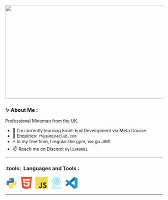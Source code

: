 ### 

<p align="center"><img src="https://media.giphy.com/media/RrKffLdz3A81O/giphy.gif" width="600" height="300"  /></p>

### :sparkles:&nbsp;About Me :

Professional Mineman from the UK.

- :telescope: I'm currently learning Front-End Development via Meta Course.
- :seedling: Enquiries: `rhys@mineclub.com`
- :zap: In my free time, I regular the gym, we go JIM!
- :mailbox: Reach me on Discord: `Hylix#0001`
---

### :tools: &nbsp;Languages and Tools :

<p>
<img src="https://github.com/devicons/devicon/blob/master/icons/python/python-original.svg" title="Python" alt="Python" width="40" height="40"/>&nbsp;
<img src="https://github.com/devicons/devicon/blob/master/icons/html5/html5-original.svg" title="HTML5" alt="HTML" width="40" height="40"/>&nbsp;
<img src="https://github.com/devicons/devicon/blob/master/icons/javascript/javascript-original.svg" title="JavaScript" alt="JavaScript" width="40" height="40"/>&nbsp;
<img src="https://github.com/devicons/devicon/blob/master/icons/react/react-original-wordmark.svg" title="React" alt="React" width="40" height="40"/>&nbsp;
<img src="https://github.com/devicons/devicon/blob/master/icons/vscode/vscode-original.svg" title="VScode" alt="VScode" width="40" height="40"/>&nbsp;

</p>

---
